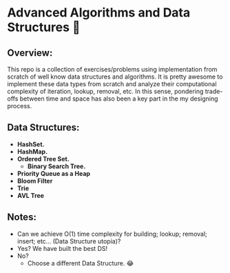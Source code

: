 # Advanced Algorithms and Data Structures :evergreen_tree:

## Overview:
This repo is a collection of exercises/problems using implementation from scratch of well know data structures and algorithms. It is pretty awesome to implement these data types from scratch and analyze their computational complexity of iteration, lookup, removal, etc. In this sense, pondering trade-offs between time and space has also been a key part in the my designing process.

## Data Structures:
* **HashSet.**
* **HashMap.**
* **Ordered Tree Set.**
  * **Binary Search Tree.**
* **Priority Queue as a Heap** 
* **Bloom Filter**
* **Trie**
* **AVL Tree**

## Notes:
* Can we achieve O(1) time complexity for building; lookup; removal; insert; etc... (Data Structure utopia)?
* Yes? We have built the best DS!
* No?
  * Choose a different Data Structure. :joy:


